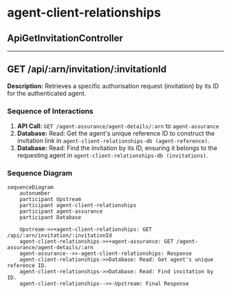 # agent-client-relationships

## ApiGetInvitationController

---

## GET /api/:arn/invitation/:invitationId

**Description:** Retrieves a specific authorisation request (invitation) by its ID for the authenticated agent.

### Sequence of Interactions

1. **API Call:** `GET /agent-assurance/agent-details/:arn` to `agent-assurance`
2. **Database:** Read: Get the agent's unique reference ID to construct the invitation link in `agent-client-relationships-db (agent-reference)`.
3. **Database:** Read: Find the invitation by its ID, ensuring it belongs to the requesting agent in `agent-client-relationships-db (invitations)`.

### Sequence Diagram

```mermaid
sequenceDiagram
    autonumber
    participant Upstream
    participant agent-client-relationships
    participant agent-assurance
    participant Database

    Upstream->>+agent-client-relationships: GET /api/:arn/invitation/:invitationId
    agent-client-relationships->>+agent-assurance: GET /agent-assurance/agent-details/:arn
    agent-assurance-->>-agent-client-relationships: Response
    agent-client-relationships->>Database: Read: Get agent's unique reference ID.
    agent-client-relationships->>Database: Read: Find invitation by ID.
    agent-client-relationships-->>-Upstream: Final Response
```

